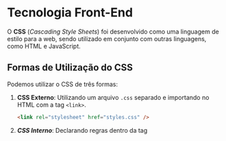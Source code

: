 # Tecnologia Front-End

O **CSS** (_Cascading Style Sheets_) foi desenvolvido como uma linguagem de estilo para a web, sendo utilizado em conjunto com outras linguagens, como HTML e JavaScript.

## Formas de Utilização do CSS

Podemos utilizar o CSS de três formas:

1. **CSS Externo**: Utilizando um arquivo `.css` separado e importando no HTML com a tag `<link>`.
   ```html
   <link rel="stylesheet" href="styles.css" />
   ```
2. **_CSS Interno_**: Declarando regras dentro da tag <style> no próprio HTML.

```html
<style>
  body {
  }
</style>
```

3. **_CSS Inline_**: Aplicando estilos diretamente na tag HTML.

```html
<h1 style="color: blue;">
  <p style="color: blue; font-size: 18px;">Este é um exemplo de CSS inline.</p>
</h1>
```

<tr>

## Conhecendo Seletores

O HTML tem Seletores que são utilizado no CSS que são:<br>

1. **_ID_**
1. **_Classe_**

**Exemplos:**

```HTML
    <div class="cor-branca" id="texto1">Este texto pertence ao id texto e pertence a classe cor-branca</div>
```
